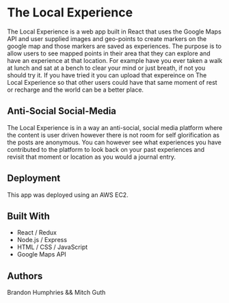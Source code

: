 # The Local Experience
The Local Experience is a web app built in React that uses the Google Maps API and user supplied images and geo-points to create markers on the google map and those markers are saved as experiences. The purpose is to allow users to see mapped points in their area that they can explore and have an experience at that location. For example have you ever taken a walk at lunch and sat at a bench to clear your mind or just breath, if not you should try it. If you have tried it you can upload that expereince on The Local Experience so that other users could have that same moment of rest or recharge and the world can be a better place.

## Anti-Social Social-Media
The Local Experience is in a way an anti-social, social media platform where the content is user driven however there is not room for self glorification as the posts are anonymous. You can however see what experiences you have contributed to the platform to look back on your past experiences and revisit that moment or location as you would a journal entry. 

## Deployment
This app was deployed using an AWS EC2. 

## Built With
- React / Redux
- Node.js / Express
- HTML / CSS / JavaScript
- Google Maps API

## Authors
Brandon Humphries && Mitch Guth
